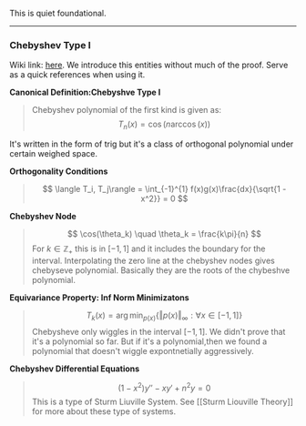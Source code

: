 This is quiet foundational. 

---
### **Chebyshev Type I**

Wiki link: [here](https://en.wikipedia.org/wiki/Chebyshev_polynomials). We introduce this entities without much of the proof. Serve as a quick references when using it. 

**Canonical Definition:Chebyshve Type I** 

> Chebyshev polynomial of the first kind is given as: 
> $$T_n(x) = \cos(n\arccos(x))$$

It's written in the form of trig but it's a class of orthogonal polynomial under certain weighed space. 

**Orthogonality Conditions**
> $$
> \langle T_i, T_j\rangle = \int_{-1}^{1} f(x)g(x)\frac{dx}{\sqrt{1 - x^2}} = 0
> $$

**Chebyshev Node**

> $$
> \cos(\theta_k) \quad \theta_k = \frac{k\pi}{n}
> $$
> For $k \in \mathbb{Z}_+$ this is in $[-1, 1]$ and it includes the boundary for the interval. 
> Interpolating the zero line at the chebyshev nodes gives chebyseve polynomial. Basically they are the roots of the chybeshve polynomial. 

**Equivariance Property: Inf Norm Minimizatons**

> $$
> T_k(x) = \arg\min_{p(x)}
> \left\lbrace
>     \Vert p(x) \Vert_\infty: \forall x \in [-1, 1]
> \right\rbrace
> $$
> Chebysheve only wiggles in the interval $[-1, 1]$. We didn't prove that it's a polynomial so far. But if it's a polynomial,then we found a polynomial that doesn't wiggle expontnetially aggressively. 


**Chebyshev Differential Equations**

> $$
> (1 - x^2)y'' - x y' + n^2y = 0
> $$
> This is a type of  Sturm Liuville System. See [[Sturm Liouville Theory]] for more about these type of systems. 


